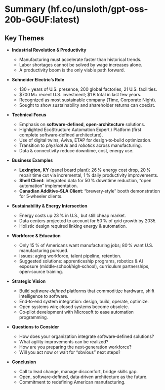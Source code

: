 # Summary (hf.co/unsloth/gpt-oss-20b-GGUF:latest)

## Key Themes

- **Industrial Revolution & Productivity**
  - Manufacturing must accelerate faster than historical trends.
  - Labor shortages cannot be solved by wage increases alone.
  - A productivity boom is the only viable path forward.

- **Schneider Electric’s Role**
  - 130 + years of U.S. presence, 200 global factories, 21 U.S. facilities.
  - $700 M+ recent U.S. investment; $1 B total in last few years.
  - Recognized as most sustainable company (Time, Corporate Night).
  - Sought to show sustainability and shareholder returns can coexist.

- **Technical Focus**
  - Emphasis on **software‑defined**, **open‑architecture** solutions.
  - Highlighted EcoStructure Automation Expert / Platform (first complete software‑defined architecture).
  - Use of digital twins, Aviva, ETAP for design‑to‑build optimization.
  - Transition to *physical AI* and *robotics* across manufacturing.
  - Data & connectivity reduce downtime, cost, energy use.

- **Business Examples**
  - **Lexington, KY** (panel board plant): 26 % energy cost drop, 20 % repair time cut via incremental, 1 % daily productivity improvements.
  - **Shell Client**: integrated data for 50 % downtime reduction, “open automation” implementation.
  - **Canadian Additive‑SLA Client**: “brewery‑style” booth demonstration for 5‑wheeler clients.

- **Sustainability & Energy Intersection**
  - Energy costs up 23 % in U.S., but still cheap market.
  - Data centers projected to account for 50 % of grid growth by 2035.
  - Holistic design required linking energy & automation.

- **Workforce & Education**
  - Only 15 % of Americans want manufacturing jobs; 80 % want U.S. manufacturing pursued.
  - Issues: aging workforce, talent pipeline, retention.
  - Suggested solutions: apprenticeship programs, robotics & AI exposure (middle‑school/high‑school), curriculum partnerships, open‑source training.

- **Strategic Vision**
  - Build *software‑defined* platforms that commoditize hardware, shift intelligence to software.
  - End‑to‑end system integration: design, build, operate, optimize.
  - Open systems win; closed systems become obsolete.
  - Co‑pilot development with Microsoft to ease automation programming.

- **Questions to Consider**
  - How does your organization integrate software‑defined solutions?  
  - What agility improvements can be realized?  
  - How are you preparing the next‑generation workforce?  
  - Will you act now or wait for “obvious” next steps?

- **Conclusion**
  - Call to lead change, manage discomfort, bridge skills gap.  
  - Open, software‑defined, data‑driven architecture as the future.  
  - Commitment to redefining American manufacturing.